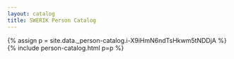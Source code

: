 ```yaml
---
layout: catalog
title: SWERIK Person Catalog
---
```

{% assign p = site.data._person-catalog.i-X9iHmN6ndTsHkwm5tNDDjA %}
{% include person-catalog.html p=p %}


